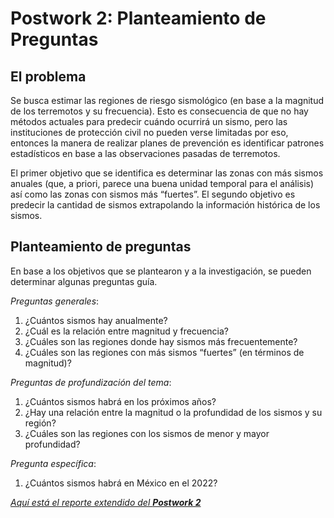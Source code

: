 # Postwork 2: Planteamiento de Preguntas
## El problema
Se busca estimar las regiones de riesgo sismológico (en base a la magnitud de los terremotos y su frecuencia). Esto es consecuencia de que no hay métodos actuales para predecir cuándo ocurrirá un sismo, pero las instituciones de protección civil no pueden verse limitadas por eso, entonces la manera de realizar planes de prevención es identificar patrones estadísticos en base a las observaciones pasadas de terremotos.

El primer objetivo que se identifica es determinar las zonas con más sismos anuales (que, a priori, parece una buena unidad temporal para el análisis) así como las zonas con sismos más “fuertes”. El segundo objetivo es predecir la cantidad de sismos extrapolando la información histórica de los sismos.

## Planteamiento de preguntas
En base a los objetivos que se plantearon y a la investigación, se pueden determinar algunas preguntas guía.

_Preguntas generales_:
1. ¿Cuántos sismos hay anualmente?
2. ¿Cuál es la relación entre magnitud y frecuencia?
3. ¿Cuáles son las regiones donde hay sismos más frecuentemente?
4. ¿Cuáles son las regiones con más sismos “fuertes” (en términos de magnitud)?

_Preguntas de profundización del tema_:
1. ¿Cuántos sismos habrá en los próximos años?
2. ¿Hay una relación entre la magnitud o la profundidad de los sismos y su región?
3. ¿Cuáles son las regiones con los sismos de menor y mayor profundidad?

_Pregunta específica_:
1. ¿Cuántos sismos habrá en México en el 2022?

[_Aquí está el reporte extendido del __Postwork 2___](https://github.com/gilesitorr/DataScience3_Bloque3/blob/main/Postwork_2/Postwork%202.pdf)
